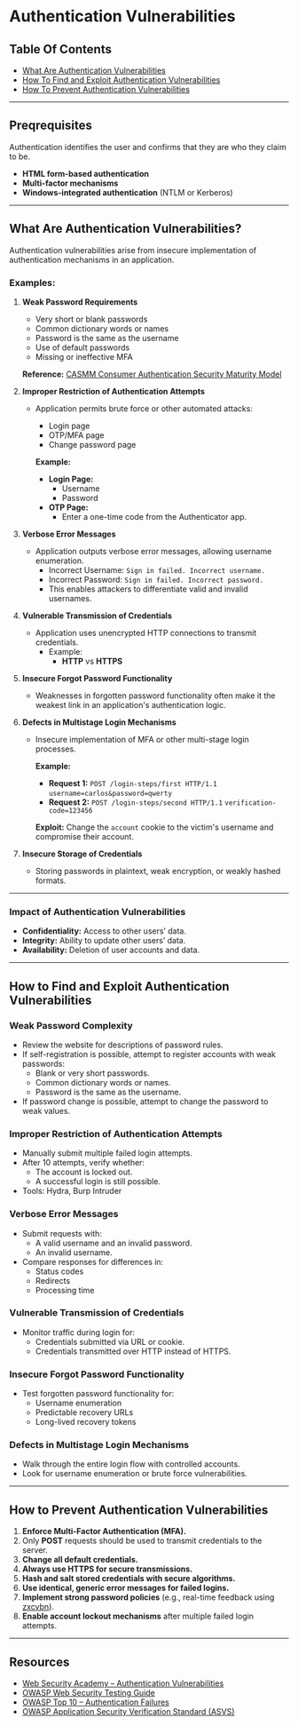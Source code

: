 # Authentication Vulnerabilities

## Table Of Contents
- [What Are Authentication Vulnerabilities](#what-are-authentication-vulnerabilities)
- [How To Find and Exploit Authentication Vulnerabilities](#how-to-find-and-exploit-authentication-vulnerabilities)
- [How To Prevent Authentication Vulnerabilities](#how-to-prevent-authentication-vulnerabilities)

---

## Preqrequisites

Authentication identifies the user and confirms that they are who they claim to be.

- **HTML form-based authentication**
- **Multi-factor mechanisms**
- **Windows-integrated authentication** (NTLM or Kerberos)

---

## What Are Authentication Vulnerabilities?

Authentication vulnerabilities arise from insecure implementation of authentication mechanisms in an application.

### Examples:
1. **Weak Password Requirements**
   - Very short or blank passwords
   - Common dictionary words or names
   - Password is the same as the username
   - Use of default passwords
   - Missing or ineffective MFA

   **Reference:** [CASMM Consumer Authentication Security Maturity Model](https://danielmiessler.com/blog/casmm-consumer-authentication-security-maturity-model/)

2. **Improper Restriction of Authentication Attempts**
   - Application permits brute force or other automated attacks:
     - Login page
     - OTP/MFA page
     - Change password page

     **Example:**
     - **Login Page:**
       - Username
       - Password
     - **OTP Page:**
       - Enter a one-time code from the Authenticator app.

3. **Verbose Error Messages**
   - Application outputs verbose error messages, allowing username enumeration.
     - Incorrect Username: `Sign in failed. Incorrect username.`
     - Incorrect Password: `Sign in failed. Incorrect password.`
     - This enables attackers to differentiate valid and invalid usernames.

4. **Vulnerable Transmission of Credentials**
   - Application uses unencrypted HTTP connections to transmit credentials.
     - Example:
       - **HTTP** vs **HTTPS**

5. **Insecure Forgot Password Functionality**
   - Weaknesses in forgotten password functionality often make it the weakest link in an application's authentication logic.

6. **Defects in Multistage Login Mechanisms**
   - Insecure implementation of MFA or other multi-stage login processes.

     **Example:**
     - **Request 1:**
       `POST /login-steps/first HTTP/1.1`
       `username=carlos&password=qwerty`
     - **Request 2:**
       `POST /login-steps/second HTTP/1.1`
       `verification-code=123456`

     **Exploit:** Change the `account` cookie to the victim's username and compromise their account.

7. **Insecure Storage of Credentials**
   - Storing passwords in plaintext, weak encryption, or weakly hashed formats.

---

### Impact of Authentication Vulnerabilities
- **Confidentiality:** Access to other users’ data.
- **Integrity:** Ability to update other users’ data.
- **Availability:** Deletion of user accounts and data.

---

## How to Find and Exploit Authentication Vulnerabilities

### Weak Password Complexity
- Review the website for descriptions of password rules.
- If self-registration is possible, attempt to register accounts with weak passwords:
  - Blank or very short passwords.
  - Common dictionary words or names.
  - Password is the same as the username.
- If password change is possible, attempt to change the password to weak values.

### Improper Restriction of Authentication Attempts
- Manually submit multiple failed login attempts.
- After 10 attempts, verify whether:
  - The account is locked out.
  - A successful login is still possible.
- Tools: Hydra, Burp Intruder

### Verbose Error Messages
- Submit requests with:
  - A valid username and an invalid password.
  - An invalid username.
- Compare responses for differences in:
  - Status codes
  - Redirects
  - Processing time

### Vulnerable Transmission of Credentials
- Monitor traffic during login for:
  - Credentials submitted via URL or cookie.
  - Credentials transmitted over HTTP instead of HTTPS.

### Insecure Forgot Password Functionality
- Test forgotten password functionality for:
  - Username enumeration
  - Predictable recovery URLs
  - Long-lived recovery tokens

### Defects in Multistage Login Mechanisms
- Walk through the entire login flow with controlled accounts.
- Look for username enumeration or brute force vulnerabilities.

---

## How to Prevent Authentication Vulnerabilities

1. **Enforce Multi-Factor Authentication (MFA).**
2. Only **POST** requests should be used to transmit credentials to the 
server.
3. **Change all default credentials.**
4. **Always use HTTPS for secure transmissions.**
5. **Hash and salt stored credentials with secure algorithms.**
6. **Use identical, generic error messages for failed logins.**
7. **Implement strong password policies** (e.g., real-time feedback using [zxcvbn](https://github.com/dropbox/zxcvbn)).
8. **Enable account lockout mechanisms** after multiple failed login attempts.

---

## Resources
- [Web Security Academy – Authentication Vulnerabilities](https://portswigger.net/web-security/authentication)
- [OWASP Web Security Testing Guide](https://owasp.org/www-project-web-security-testing-guide/)
- [OWASP Top 10 – Authentication Failures](https://owasp.org/Top10/)
- [OWASP Application Security Verification Standard (ASVS)](https://owasp.org/www-pdf-archive/OWASP_Application_Security_Verification_Standard_4.0-en.pdf)

